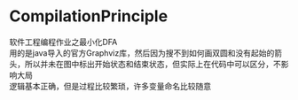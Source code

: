 # CompilationPrinciple
软件工程编程作业之最小化DFA  
用的是java导入的官方Graphviz库，然后因为搜不到如何画双圆和没有起始的箭头，所以并未在图中标出开始状态和结束状态，但实际上在代码中可以区分，不影响大局  
逻辑基本正确，但是过程比较繁琐，许多变量命名比较随意  
